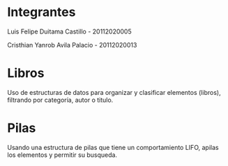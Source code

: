 # Integrantes
Luis Felipe Duitama Castillo - 20112020005

Cristhian Yanrob Avila Palacio - 20112020013

# Libros
Uso de estructuras de datos para organizar y clasificar elementos (libros), filtrando por categoría, autor o titulo.

# Pilas

Usando una estructura de pilas que tiene un comportamiento LIFO, apilas los elementos y permitir su busqueda.
